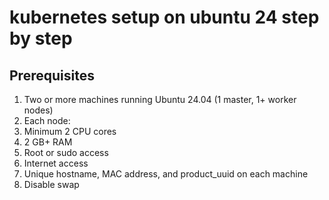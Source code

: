 # kubernetes setup on ubuntu 24 step by step
## Prerequisites
1. Two or more machines running Ubuntu 24.04 (1 master, 1+ worker nodes)
2. Each node:
  1. Minimum 2 CPU cores
  2. 2 GB+ RAM
  3. Root or sudo access
  4. Internet access
3. Unique hostname, MAC address, and product_uuid on each machine
4. Disable swap
